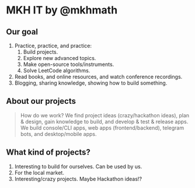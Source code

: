 # MKH IT by @mkhmath

## Our goal
1. Practice, practice, and practice:
    1. Build projects.
    2. Explore new advanced topics.
    3. Make open-source tools/instruments.
    4. Solve LeetCode algorithms.
2. Read books, and online resources, and watch conference recordings.
3. Blogging, sharing knowledge, showing how to build something.

## About our projects
> How do we work? We find project ideas (crazy/hackathon ideas), plan & design, gain knowledge to build, and develop & test & release apps.
> We build console/CLI apps, web apps (frontend/backend), telegram bots, and desktop/mobile apps.

## What kind of projects?
1. Interesting to build for ourselves. Can be used by us.
2. For the local market.
3. Interesting/crazy projects. Maybe Hackathon ideas!?
